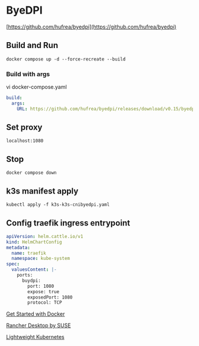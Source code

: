 # ByeDPI 
[https://github.com/hufrea/byedpi](https://github.com/hufrea/byedpi)
## Build and Run
```shell
docker compose up -d --force-recreate --build
```
### Build with args 
vi docker-compose.yaml
```yaml
build:
  args:
    URL: https://github.com/hufrea/byedpi/releases/download/v0.15/byedpi-15-x86_64.tar.gz
```
## Set proxy
```
localhost:1080
```
## Stop 
```shell
docker compose down
```

## k3s manifest apply
```shell
kubectl apply -f k3s-k3s-cnibyedpi.yaml
```
## Config traefik ingress entrypoint
```yaml
apiVersion: helm.cattle.io/v1
kind: HelmChartConfig
metadata:
  name: traefik
  namespace: kube-system
spec:
  valuesContent: |-
    ports:
      buydpi:
        port: 1080
        expose: true
        exposedPort: 1080
        protocol: TCP    
```


[Get Started with Docker](https://www.docker.com/get-started/)

[Rancher Desktop by SUSE](https://rancherdesktop.io/)

[Lightweight Kubernetes](https://k3s.io/)
